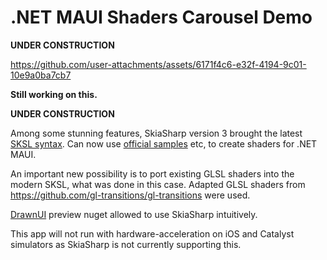 # .NET MAUI Shaders Carousel Demo


 

**UNDER CONSTRUCTION**

https://github.com/user-attachments/assets/6171f4c6-e32f-4194-9c01-10e9a0ba7cb7

__Still working on this.__

**UNDER CONSTRUCTION**

Among some stunning features, SkiaSharp version 3 brought the latest [SKSL syntax](https://skia.org/docs/user/sksl/). 
Can now use [official samples](https://shaders.skia.org/) etc, to create shaders for .NET MAUI.

An important new possibility is to port existing GLSL shaders into the modern SKSL, what was done in this case. Adapted GLSL shaders from https://github.com/gl-transitions/gl-transitions were used.

[DrawnUI](https://github.com/taublast/DrawnUi.Maui) preview nuget allowed to use SkiaSharp intuitively.

This app will not run with hardware-acceleration on iOS and Catalyst simulators as SkiaSharp is not currently supporting this.
